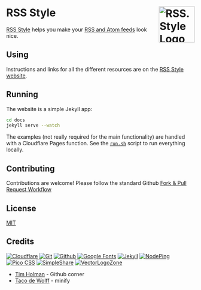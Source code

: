 
# RSS Style [<img alt="RSS.Style Logo" src="https://www.rss.style/favicon.svg" height="96" align="right" />](https://www.rss.style/)

[RSS Style](https://www.rss.style/) helps you make your [RSS and Atom feeds](https://en.wikipedia.org/wiki/Web_feed) look nice.

## Using

Instructions and links for all the different resources are on the [RSS Style website](https://www.rss.style/).

## Running

The website is a simple Jekyll app:
```bash
cd docs
jekyll serve --watch
```

The examples (not really required for the main functionality) are handled with a Cloudflare Pages function.  See the [`run.sh`](run.sh) script to run everything locally.

## Contributing

Contributions are welcome!  Please follow the standard Github [Fork & Pull Request Workflow](https://gist.github.com/Chaser324/ce0505fbed06b947d962)

## License

[MIT](LICENSE.txt)

## Credits

[![Cloudflare](https://www.vectorlogo.zone/logos/cloudflare/cloudflare-ar21.svg)](https://www.cloudflare.com/ "Hosting")
[![Git](https://www.vectorlogo.zone/logos/git-scm/git-scm-ar21.svg)](https://git-scm.com/ "Version control")
[![Github](https://www.vectorlogo.zone/logos/github/github-ar21.svg)](https://github.com/ "Code hosting")
[![Google Fonts](https://www.vectorlogo.zone/logos/google/google-ar21.svg)](https://google.com/fonts "Fonts and font hosting")
[![Jekyll](https://www.vectorlogo.zone/logos/jekyllrb/jekyllrb-ar21.svg)](https://www.jekyllrb.com/ "Static website builder")
[![NodePing](https://www.vectorlogo.zone/logos/nodeping/nodeping-ar21.svg)](https://nodeping.com?rid=201109281250J5K3P "Uptime monitoring")
[![Pico CSS](https://www.vectorlogo.zone/logos/picocss/picocss-ar21.svg)](https://picocss.com/ "CSS")
[![SimpleShare](https://www.vectorlogo.zone/logos/simplesharedev/simplesharedev-ar21.svg)](https://simpleshare.dev/ "Privacy-friendly sharing links")
[![VectorLogoZone](https://www.vectorlogo.zone/logos/vectorlogozone/vectorlogozone-ar21.svg)](https://www.vectorlogo.zone/ "Logos")

* [Tim Holman](https://tholman.com/github-corners/) - Github corner
* [Taco de Wolff](https://github.com/tdewolff/minify) - minify